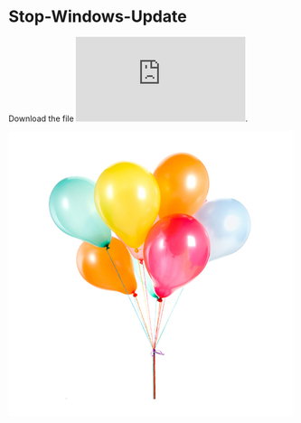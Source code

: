 # Stop-Windows-Update
 Download the file ![here](https://github.com/AshleyTuscano/Stop-Windows-Update/blob/main/Stop%20WIndows%20Update.bat).

![Image of Yaktocat](https://github.com/AshleyTuscano/Stop-Windows-Update/blob/main/images/Ballons.jpg)
